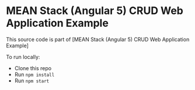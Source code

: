 # MEAN Stack (Angular 5) CRUD Web Application Example

This source code is part of [MEAN Stack (Angular 5) CRUD Web Application Example]

To run locally:

* Clone this repo
* Run `npm install`
* Run `npm start`


